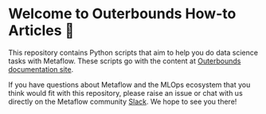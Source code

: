 # Welcome to Outerbounds How-to Articles 👋

This repository contains Python scripts that aim to help you do data science tasks with Metaflow. These scripts go with the content at [Outerbounds documentation site](https://outerbounds.com/docs/data-science-welcome/).

If you have questions about Metaflow and the MLOps ecosystem that you think would fit with this repository, please raise an issue or chat with us directly on the Metaflow community [Slack](http://slack.outerbounds.co/). We hope to see you there!
